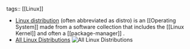 tags:: [[Linux]]

- [Linux distribution](https://en.wikipedia.org/wiki/Linux_distribution) (often abbreviated as distro) is an [[Operating System]] made from a software collection that includes the [[Linux Kernel]] and often a [[package-manager]] .
- [All Linux Distributions](https://upload.wikimedia.org/wikipedia/commons/a/ad/2023_Linux_Distributions_Timeline.svg)
  ![All Linux Distributions](https://upload.wikimedia.org/wikipedia/commons/a/ad/2023_Linux_Distributions_Timeline.svg)